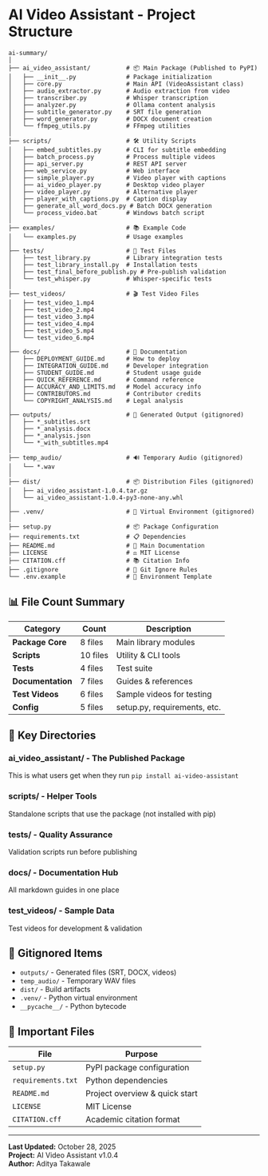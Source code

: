 # AI Video Assistant - Project Structure

```
ai-summary/
│
├── ai_video_assistant/          # 📦 Main Package (Published to PyPI)
│   ├── __init__.py              # Package initialization
│   ├── core.py                  # Main API (VideoAssistant class)
│   ├── audio_extractor.py       # Audio extraction from video
│   ├── transcriber.py           # Whisper transcription
│   ├── analyzer.py              # Ollama content analysis
│   ├── subtitle_generator.py    # SRT file generation
│   ├── word_generator.py        # DOCX document creation
│   └── ffmpeg_utils.py          # FFmpeg utilities
│
├── scripts/                     # 🛠️ Utility Scripts
│   ├── embed_subtitles.py       # CLI for subtitle embedding
│   ├── batch_process.py         # Process multiple videos
│   ├── api_server.py            # REST API server
│   ├── web_service.py           # Web interface
│   ├── simple_player.py         # Video player with captions
│   ├── ai_video_player.py       # Desktop video player
│   ├── video_player.py          # Alternative player
│   ├── player_with_captions.py  # Caption display
│   ├── generate_all_word_docs.py # Batch DOCX generation
│   └── process_video.bat        # Windows batch script
│
├── examples/                    # 📚 Example Code
│   └── examples.py              # Usage examples
│
├── tests/                       # 🧪 Test Files
│   ├── test_library.py          # Library integration tests
│   ├── test_library_install.py  # Installation tests
│   ├── test_final_before_publish.py # Pre-publish validation
│   └── test_whisper.py          # Whisper-specific tests
│
├── test_videos/                 # 🎬 Test Video Files
│   ├── test_video_1.mp4
│   ├── test_video_2.mp4
│   ├── test_video_3.mp4
│   ├── test_video_4.mp4
│   ├── test_video_5.mp4
│   └── test_video_6.mp4
│
├── docs/                        # 📖 Documentation
│   ├── DEPLOYMENT_GUIDE.md      # How to deploy
│   ├── INTEGRATION_GUIDE.md     # Developer integration
│   ├── STUDENT_GUIDE.md         # Student usage guide
│   ├── QUICK_REFERENCE.md       # Command reference
│   ├── ACCURACY_AND_LIMITS.md   # Model accuracy info
│   ├── CONTRIBUTORS.md          # Contributor credits
│   └── COPYRIGHT_ANALYSIS.md    # Legal analysis
│
├── outputs/                     # 📁 Generated Output (gitignored)
│   ├── *_subtitles.srt
│   ├── *_analysis.docx
│   ├── *_analysis.json
│   └── *_with_subtitles.mp4
│
├── temp_audio/                  # 🔊 Temporary Audio (gitignored)
│   └── *.wav
│
├── dist/                        # 📦 Distribution Files (gitignored)
│   ├── ai_video_assistant-1.0.4.tar.gz
│   └── ai_video_assistant-1.0.4-py3-none-any.whl
│
├── .venv/                       # 🐍 Virtual Environment (gitignored)
│
├── setup.py                     # 📦 Package Configuration
├── requirements.txt             # 📋 Dependencies
├── README.md                    # 📄 Main Documentation
├── LICENSE                      # ⚖️ MIT License
├── CITATION.cff                 # 📚 Citation Info
├── .gitignore                   # 🚫 Git Ignore Rules
└── .env.example                 # 🔐 Environment Template

```

## 📊 File Count Summary

| Category | Count | Description |
|----------|-------|-------------|
| **Package Core** | 8 files | Main library modules |
| **Scripts** | 10 files | Utility & CLI tools |
| **Tests** | 4 files | Test suite |
| **Documentation** | 7 files | Guides & references |
| **Test Videos** | 6 files | Sample videos for testing |
| **Config** | 5 files | setup.py, requirements, etc. |

## 🎯 Key Directories

### **ai_video_assistant/** - The Published Package
This is what users get when they run `pip install ai-video-assistant`

### **scripts/** - Helper Tools
Standalone scripts that use the package (not installed with pip)

### **tests/** - Quality Assurance
Validation scripts run before publishing

### **docs/** - Documentation Hub
All markdown guides in one place

### **test_videos/** - Sample Data
Test videos for development & validation

## 🧹 Gitignored Items

- `outputs/` - Generated files (SRT, DOCX, videos)
- `temp_audio/` - Temporary WAV files
- `dist/` - Build artifacts
- `.venv/` - Python virtual environment
- `__pycache__/` - Python bytecode

## 📌 Important Files

| File | Purpose |
|------|---------|
| `setup.py` | PyPI package configuration |
| `requirements.txt` | Python dependencies |
| `README.md` | Project overview & quick start |
| `LICENSE` | MIT License |
| `CITATION.cff` | Academic citation format |

---

**Last Updated:** October 28, 2025  
**Project:** AI Video Assistant v1.0.4  
**Author:** Aditya Takawale
